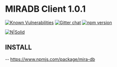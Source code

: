 # MIRADB Client 1.0.1
[![Known Vulnerabilities](https://snyk.io/test/npm/mira-db/badge.svg)](https://snyk.io/test/npm/mira-db)
[![Gitter chat](https://badges.gitter.im/gitterHQ/gitter.png)](https://gitter.im/mira-db)
[![npm version](https://badge.fury.io/js/mira-db.png)](https://badge.fury.io/js/mira-db)

[![N|Solid](https://miradbblog.files.wordpress.com/2018/08/untitled-11.jpg)](https://www.npmjs.com/package/mira-db)
## INSTALL
 -- https://www.npmjs.com/package/mira-db
##
